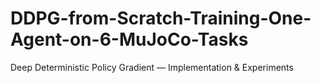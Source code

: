 # DDPG-from-Scratch-Training-One-Agent-on-6-MuJoCo-Tasks
Deep Deterministic Policy Gradient — Implementation &amp; Experiments
